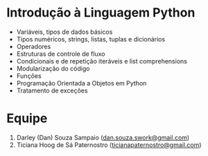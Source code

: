 # Introdução à Linguagem Python

- Variáveis, tipos de dados básicos
- Tipos numéricos, strings, listas, tuplas e dicionários
- Operadores 
- Estruturas de controle de fluxo
- Condicionais e de repetição iteráveis e list comprehensions
- Modularização do código
- Funções
- Programação Orientada a Objetos em Python
- Tratamento de exceções

# Equipe
1. Darley (Dan) Souza Sampaio (dan.souza.swork@gmail.com)
2. Ticiana Hoog de Sá Paternostro (ticianapaternostro@gmail.com)